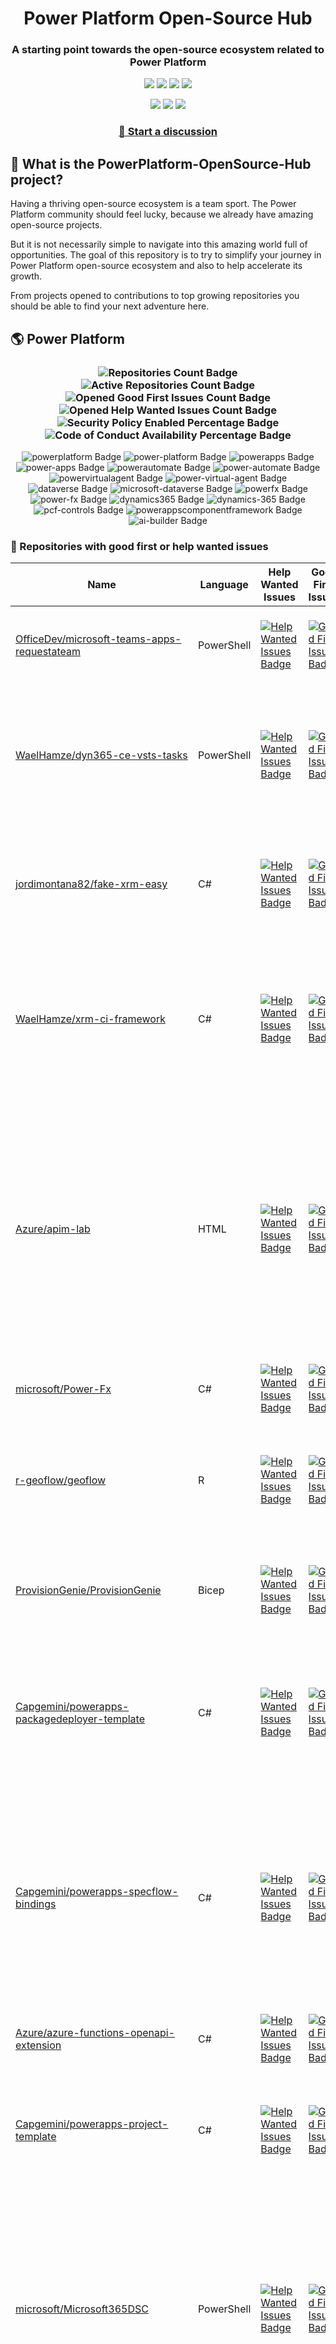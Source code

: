 <p align="center">
    <h1 align="center">
        Power Platform Open-Source Hub
    </h1>
    <h3 align="center">
        A starting point towards the open-source ecosystem related to Power Platform
    </h3>
</p>

<p align="center">
    <a href="https://github.com/rpothin/PowerPlatform-OpenSource-Hub/blob/main/LICENSE" alt="Repository License">
        <img src="https://img.shields.io/github/license/rpothin/PowerPlatform-OpenSource-Hub?color=yellow&label=License" /></a>
    <a href="#watchers" alt="Watchers">
        <img src="https://img.shields.io/github/watchers/rpothin/PowerPlatform-OpenSource-Hub?style=social" /></a>
    <a href="#forks" alt="Forks">
        <img src="https://img.shields.io/github/forks/rpothin/PowerPlatform-OpenSource-Hub?style=social" /></a>
    <a href="#stars" alt="Stars">
        <img src="https://img.shields.io/github/stars/rpothin/PowerPlatform-OpenSource-Hub?style=social" /></a>
</p>

<p align="center">
    <a href="https://github.com/rpothin/PowerPlatform-OpenSource-Hub/actions/workflows/update-github-repositories-details.yml" alt="Update repositories details">
        <img src="https://github.com/rpothin/PowerPlatform-OpenSource-Hub/actions/workflows/update-github-repositories-details.yml/badge.svg" /></a>
    <a href="https://github.com/rpothin/PowerPlatform-OpenSource-Hub/actions/workflows/update-readme-with-github-repositories-details.yml" alt="Update README">
        <img src="https://github.com/rpothin/PowerPlatform-OpenSource-Hub/actions/workflows/update-readme-with-github-repositories-details.yml/badge.svg" /></a>
    <a href="https://github.com/rpothin/PowerPlatform-OpenSource-Hub/actions/workflows/pages/pages-build-deployment" alt="Update website">
        <img src="https://github.com/rpothin/PowerPlatform-OpenSource-Hub/actions/workflows/pages/pages-build-deployment/badge.svg" /></a>
</p>

<h3 align="center">
  <a href="https://github.com/rpothin/PowerPlatform-OpenSource-Hub/discussions/new/choose">📢 Start a discussion</a>
</h3>

## 🏡 What is the PowerPlatform-OpenSource-Hub project?

Having a thriving open-source ecosystem is a team sport.
The Power Platform community should feel lucky, because we already have amazing open-source projects.

But it is not necessarily simple to navigate into this amazing world full of opportunities.
The goal of this repository is to try to simplify your journey in Power Platform open-source ecosystem and also to help accelerate its growth.

From projects opened to contributions to top growing repositories you should be able to find your next adventure here.

## 🌎 Power Platform 

<!--START_SECTION:summary-->
<h3 align='center'>
  <img alt='Repositories Count Badge' src='https://img.shields.io/badge/Repositories-193-602890'>
  <img alt='Active Repositories Count Badge' src='https://img.shields.io/badge/Active_Repositories-117-A24FBF'>
  <img alt='Opened Good First Issues Count Badge' src='https://img.shields.io/badge/Good_First_Issues-15-green'>
  <img alt='Opened Help Wanted Issues Count Badge' src='https://img.shields.io/badge/Help_Wanted_Issues-16-blue'>
  <br/>
  <img alt='Security Policy Enabled Percentage Badge' src='https://img.shields.io/badge/Security_Policy_Enabled_Percentage-21-orange'>
  <img alt='Code of Conduct Availability Percentage Badge' src='https://img.shields.io/badge/Code_of_Conduct_Availability_Percentage-28-9F2B63'>
</h3>

<p align='center'>
  <img alt='powerplatform Badge' src='https://img.shields.io/badge/powerplatform-52D924'>
  <img alt='power-platform Badge' src='https://img.shields.io/badge/power--platform-8F592D'>
  <img alt='powerapps Badge' src='https://img.shields.io/badge/powerapps-99CB81'>
  <img alt='power-apps Badge' src='https://img.shields.io/badge/power--apps-3D8F90'>
  <img alt='powerautomate Badge' src='https://img.shields.io/badge/powerautomate-B4DC53'>
  <img alt='power-automate Badge' src='https://img.shields.io/badge/power--automate-16EBDF'>
  <img alt='powervirtualagent Badge' src='https://img.shields.io/badge/powervirtualagent-C26C7B'>
  <img alt='power-virtual-agent Badge' src='https://img.shields.io/badge/power--virtual--agent-C2E668'>
  <img alt='dataverse Badge' src='https://img.shields.io/badge/dataverse-9DC7CB'>
  <img alt='microsoft-dataverse Badge' src='https://img.shields.io/badge/microsoft--dataverse-DAA5AF'>
  <img alt='powerfx Badge' src='https://img.shields.io/badge/powerfx-A46AAD'>
  <img alt='power-fx Badge' src='https://img.shields.io/badge/power--fx-0294F1'>
  <img alt='dynamics365 Badge' src='https://img.shields.io/badge/dynamics365-1CB99A'>
  <img alt='dynamics-365 Badge' src='https://img.shields.io/badge/dynamics--365-8163A4'>
  <img alt='pcf-controls Badge' src='https://img.shields.io/badge/pcf--controls-2582C8'>
  <img alt='powerappscomponentframework Badge' src='https://img.shields.io/badge/powerappscomponentframework-E15920'>
  <img alt='ai-builder Badge' src='https://img.shields.io/badge/ai--builder-3E8E76'>
</p>
<!--END_SECTION:summary-->

### 💭 Repositories with good first or help wanted issues

<!--START_SECTION:repositories-opened-to-contribution-->
|Name|Language|Help Wanted Issues|Good First Issues|Topics|
|----|--------|------------------|-----------------|------|
|[OfficeDev/microsoft-teams-apps-requestateam](https://github.com/OfficeDev/microsoft-teams-apps-requestateam)|PowerShell|[![Help Wanted Issues Badge](https://img.shields.io/badge/30-blue)](https://github.com/OfficeDev/microsoft-teams-apps-requestateam/labels/help%20wanted)|[![Good First Issues Badge](https://img.shields.io/badge/17-green)](https://github.com/OfficeDev/microsoft-teams-apps-requestateam/labels/good%20first%20issue)|![microsoft Badge](https://img.shields.io/badge/microsoft-653A0A) ![microsoftteams Badge](https://img.shields.io/badge/microsoftteams-9966CE) ![powerapps Badge](https://img.shields.io/badge/powerapps-3845F8) ![powerautomate Badge](https://img.shields.io/badge/powerautomate-32B1C2) ![logicapps Badge](https://img.shields.io/badge/logicapps-01F51A) ![azure Badge](https://img.shields.io/badge/azure-B76D8A)|
|[WaelHamze/dyn365-ce-vsts-tasks](https://github.com/WaelHamze/dyn365-ce-vsts-tasks)|PowerShell|[![Help Wanted Issues Badge](https://img.shields.io/badge/30-blue)](https://github.com/WaelHamze/dyn365-ce-vsts-tasks/labels/help%20wanted)|[![Good First Issues Badge](https://img.shields.io/badge/0-green)](https://github.com/WaelHamze/dyn365-ce-vsts-tasks/labels/good%20first%20issue)|![devops Badge](https://img.shields.io/badge/devops-A9A2D5) ![continuous-integration Badge](https://img.shields.io/badge/continuous--integration-1E1994) ![continuous-delivery Badge](https://img.shields.io/badge/continuous--delivery-703186) ![continuous-deployment Badge](https://img.shields.io/badge/continuous--deployment-B9DC53) ![dynamics-365 Badge](https://img.shields.io/badge/dynamics--365-887643) ![powershell Badge](https://img.shields.io/badge/powershell-C77F44) ![msdyn365 Badge](https://img.shields.io/badge/msdyn365-F97E87) ![crm Badge](https://img.shields.io/badge/crm-2B0317) ![dynamics Badge](https://img.shields.io/badge/dynamics-2CEBBB) ![build-automation Badge](https://img.shields.io/badge/build--automation-58E957) ![release-automation Badge](https://img.shields.io/badge/release--automation-24589C)|
|[jordimontana82/fake-xrm-easy](https://github.com/jordimontana82/fake-xrm-easy)|C#|[![Help Wanted Issues Badge](https://img.shields.io/badge/16-blue)](https://github.com/jordimontana82/fake-xrm-easy/labels/help%20wanted)|[![Good First Issues Badge](https://img.shields.io/badge/0-green)](https://github.com/jordimontana82/fake-xrm-easy/labels/good%20first%20issue)|![dynamics-crm Badge](https://img.shields.io/badge/dynamics--crm-D1B2DD) ![c-sharp Badge](https://img.shields.io/badge/c--sharp-CAB81A) ![fake Badge](https://img.shields.io/badge/fake-72DAC8) ![dynamics Badge](https://img.shields.io/badge/dynamics-CAC30E) ![dynamics-365 Badge](https://img.shields.io/badge/dynamics--365-0F8AB1) ![fakexrmeasy Badge](https://img.shields.io/badge/fakexrmeasy-DA2ED4) ![testing Badge](https://img.shields.io/badge/testing-86E1D5) ![unittest Badge](https://img.shields.io/badge/unittest-560194) ![dynamics-crm-online Badge](https://img.shields.io/badge/dynamics--crm--online-79ABD9) ![mock Badge](https://img.shields.io/badge/mock-02E526) ![mocking Badge](https://img.shields.io/badge/mocking-E03DAA) ![mocking-framework Badge](https://img.shields.io/badge/mocking--framework-D9244B)|
|[WaelHamze/xrm-ci-framework](https://github.com/WaelHamze/xrm-ci-framework)|C#|[![Help Wanted Issues Badge](https://img.shields.io/badge/11-blue)](https://github.com/WaelHamze/xrm-ci-framework/labels/help%20wanted)|[![Good First Issues Badge](https://img.shields.io/badge/0-green)](https://github.com/WaelHamze/xrm-ci-framework/labels/good%20first%20issue)|![devops Badge](https://img.shields.io/badge/devops-B3254E) ![continuous-integration Badge](https://img.shields.io/badge/continuous--integration-741E4F) ![continuous-delivery Badge](https://img.shields.io/badge/continuous--delivery-9BE34A) ![continuous-deployment Badge](https://img.shields.io/badge/continuous--deployment-B0DEA0) ![crm Badge](https://img.shields.io/badge/crm-AEDA24) ![dynamics Badge](https://img.shields.io/badge/dynamics-5E5AE1) ![msdyn365 Badge](https://img.shields.io/badge/msdyn365-C4332A) ![dynamics-365 Badge](https://img.shields.io/badge/dynamics--365-7E36E2) ![powershell Badge](https://img.shields.io/badge/powershell-F6EB50) ![scripts Badge](https://img.shields.io/badge/scripts-87F1DB) ![build-automation Badge](https://img.shields.io/badge/build--automation-9253F1) ![release-automation Badge](https://img.shields.io/badge/release--automation-1A4DF8)|
|[Azure/apim-lab](https://github.com/Azure/apim-lab)|HTML|[![Help Wanted Issues Badge](https://img.shields.io/badge/4-blue)](https://github.com/Azure/apim-lab/labels/help%20wanted)|[![Good First Issues Badge](https://img.shields.io/badge/5-green)](https://github.com/Azure/apim-lab/labels/good%20first%20issue)|![api-rest Badge](https://img.shields.io/badge/api--rest-0A892C) ![api-management Badge](https://img.shields.io/badge/api--management-64DAD3) ![oauth2 Badge](https://img.shields.io/badge/oauth2-14AC4D) ![azure-api-management Badge](https://img.shields.io/badge/azure--api--management-3F35BD) ![json-api Badge](https://img.shields.io/badge/json--api-838BF2) ![azure-active-directory Badge](https://img.shields.io/badge/azure--active--directory-27E179) ![key-vault Badge](https://img.shields.io/badge/key--vault-E1005B) ![managed-identities Badge](https://img.shields.io/badge/managed--identities-EB78F7) ![microsoft Badge](https://img.shields.io/badge/microsoft-1037FF) ![powerapps Badge](https://img.shields.io/badge/powerapps-E4A5AE) ![ci-cd Badge](https://img.shields.io/badge/ci--cd-9E39B1) ![azure-devops Badge](https://img.shields.io/badge/azure--devops-3A7D2B) ![azure-resource-manager Badge](https://img.shields.io/badge/azure--resource--manager-7AB7DA) ![api-gateway Badge](https://img.shields.io/badge/api--gateway-675833) ![api-documentation Badge](https://img.shields.io/badge/api--documentation-D13E71) ![swagger Badge](https://img.shields.io/badge/swagger-6115EF) ![openapi Badge](https://img.shields.io/badge/openapi-B8CA6A) ![azure-resource-templates Badge](https://img.shields.io/badge/azure--resource--templates-86FEEE)|
|[microsoft/Power-Fx](https://github.com/microsoft/Power-Fx)|C#|[![Help Wanted Issues Badge](https://img.shields.io/badge/0-blue)](https://github.com/microsoft/Power-Fx/labels/help%20wanted)|[![Good First Issues Badge](https://img.shields.io/badge/8-green)](https://github.com/microsoft/Power-Fx/labels/good%20first%20issue)|![power-fx Badge](https://img.shields.io/badge/power--fx-ECD48C) ![powerfx Badge](https://img.shields.io/badge/powerfx-83CD52)|
|[r-geoflow/geoflow](https://github.com/r-geoflow/geoflow)|R|[![Help Wanted Issues Badge](https://img.shields.io/badge/5-blue)](https://github.com/r-geoflow/geoflow/labels/help%20wanted)|[![Good First Issues Badge](https://img.shields.io/badge/0-green)](https://github.com/r-geoflow/geoflow/labels/good%20first%20issue)|![r Badge](https://img.shields.io/badge/r-923D02) ![geospatial Badge](https://img.shields.io/badge/geospatial-C9B896) ![spatial Badge](https://img.shields.io/badge/spatial-D72B3C) ![workflow Badge](https://img.shields.io/badge/workflow-FC897A) ![data Badge](https://img.shields.io/badge/data-6F2606) ![metadata Badge](https://img.shields.io/badge/metadata-DCBBD2) ![fair Badge](https://img.shields.io/badge/fair-55AA76) ![inspire Badge](https://img.shields.io/badge/inspire-7CF9D9) ![iso Badge](https://img.shields.io/badge/iso-6004D9) ![ogc Badge](https://img.shields.io/badge/ogc-17E554) ![orchestrator Badge](https://img.shields.io/badge/orchestrator-453DED) ![zenodo Badge](https://img.shields.io/badge/zenodo-872734) ![dataverse Badge](https://img.shields.io/badge/dataverse-548139) ![postgis Badge](https://img.shields.io/badge/postgis-9031BB) ![ocs Badge](https://img.shields.io/badge/ocs-84BC67)|
|[ProvisionGenie/ProvisionGenie](https://github.com/ProvisionGenie/ProvisionGenie)|Bicep|[![Help Wanted Issues Badge](https://img.shields.io/badge/3-blue)](https://github.com/ProvisionGenie/ProvisionGenie/labels/help%20wanted)|[![Good First Issues Badge](https://img.shields.io/badge/2-green)](https://github.com/ProvisionGenie/ProvisionGenie/labels/good%20first%20issue)|![microsoftteams Badge](https://img.shields.io/badge/microsoftteams-61A423) ![powerplatform Badge](https://img.shields.io/badge/powerplatform-D2F161) ![logicapps Badge](https://img.shields.io/badge/logicapps-A53E8F) ![microsoft-teams Badge](https://img.shields.io/badge/microsoft--teams-E77CA0) ![azure Badge](https://img.shields.io/badge/azure-0D021A) ![microsoft Badge](https://img.shields.io/badge/microsoft-5D8054) ![hacktoberfest Badge](https://img.shields.io/badge/hacktoberfest-5C3310)|
|[Capgemini/powerapps-packagedeployer-template](https://github.com/Capgemini/powerapps-packagedeployer-template)|C#|[![Help Wanted Issues Badge](https://img.shields.io/badge/0-blue)](https://github.com/Capgemini/powerapps-packagedeployer-template/labels/help%20wanted)|[![Good First Issues Badge](https://img.shields.io/badge/5-green)](https://github.com/Capgemini/powerapps-packagedeployer-template/labels/good%20first%20issue)|![dyanmics-365 Badge](https://img.shields.io/badge/dyanmics--365-D7A21E) ![dynamics Badge](https://img.shields.io/badge/dynamics-E2CFEC) ![dynamics-crm Badge](https://img.shields.io/badge/dynamics--crm-0C0E6B) ![alm Badge](https://img.shields.io/badge/alm-E471A6) ![continuous-deployment Badge](https://img.shields.io/badge/continuous--deployment-A0C832) ![continuous-delivery Badge](https://img.shields.io/badge/continuous--delivery-85EF07) ![powerapps Badge](https://img.shields.io/badge/powerapps-0E157F) ![package-deployer Badge](https://img.shields.io/badge/package--deployer-E47A9D) ![power-apps Badge](https://img.shields.io/badge/power--apps-F33433) ![power-platform Badge](https://img.shields.io/badge/power--platform-326FCA) ![microsoft Badge](https://img.shields.io/badge/microsoft-8E5EC7)|
|[Capgemini/powerapps-specflow-bindings](https://github.com/Capgemini/powerapps-specflow-bindings)|C#|[![Help Wanted Issues Badge](https://img.shields.io/badge/0-blue)](https://github.com/Capgemini/powerapps-specflow-bindings/labels/help%20wanted)|[![Good First Issues Badge](https://img.shields.io/badge/4-green)](https://github.com/Capgemini/powerapps-specflow-bindings/labels/good%20first%20issue)|![dynamics-365 Badge](https://img.shields.io/badge/dynamics--365-3573F6) ![dynamics Badge](https://img.shields.io/badge/dynamics-A89C67) ![dynamics-crm Badge](https://img.shields.io/badge/dynamics--crm-5960CD) ![specflow Badge](https://img.shields.io/badge/specflow-79034C) ![automated-testing Badge](https://img.shields.io/badge/automated--testing-23C093) ![automated-tests Badge](https://img.shields.io/badge/automated--tests-CA28C3) ![ui-testing Badge](https://img.shields.io/badge/ui--testing-07DD28) ![xrm Badge](https://img.shields.io/badge/xrm-D330EE) ![powerapps Badge](https://img.shields.io/badge/powerapps-418142) ![cds Badge](https://img.shields.io/badge/cds-07DB9B) ![bindings Badge](https://img.shields.io/badge/bindings-0CA015) ![specflow-steps Badge](https://img.shields.io/badge/specflow--steps-A18B53) ![test-automation Badge](https://img.shields.io/badge/test--automation-AA4A5D) ![testing Badge](https://img.shields.io/badge/testing-7EF6B2) ![specflow-bindings Badge](https://img.shields.io/badge/specflow--bindings-C2DF03) ![uci Badge](https://img.shields.io/badge/uci-CF17B1) ![power-apps Badge](https://img.shields.io/badge/power--apps-CE778B) ![power-platform Badge](https://img.shields.io/badge/power--platform-DB49F5) ![microsoft Badge](https://img.shields.io/badge/microsoft-B6A6AB)|
|[Azure/azure-functions-openapi-extension](https://github.com/Azure/azure-functions-openapi-extension)|C#|[![Help Wanted Issues Badge](https://img.shields.io/badge/0-blue)](https://github.com/Azure/azure-functions-openapi-extension/labels/help%20wanted)|[![Good First Issues Badge](https://img.shields.io/badge/4-green)](https://github.com/Azure/azure-functions-openapi-extension/labels/good%20first%20issue)|![azure-functions Badge](https://img.shields.io/badge/azure--functions-036460) ![swagger-ui Badge](https://img.shields.io/badge/swagger--ui-EA85C0) ![hacktoberfest Badge](https://img.shields.io/badge/hacktoberfest-5BD344) ![azure Badge](https://img.shields.io/badge/azure-C09FF8) ![openapi Badge](https://img.shields.io/badge/openapi-D23E31) ![power-platform Badge](https://img.shields.io/badge/power--platform-ECBEC5)|
|[Capgemini/powerapps-project-template](https://github.com/Capgemini/powerapps-project-template)|C#|[![Help Wanted Issues Badge](https://img.shields.io/badge/0-blue)](https://github.com/Capgemini/powerapps-project-template/labels/help%20wanted)|[![Good First Issues Badge](https://img.shields.io/badge/3-green)](https://github.com/Capgemini/powerapps-project-template/labels/good%20first%20issue)|![powerapps Badge](https://img.shields.io/badge/powerapps-DF73A4) ![power-apps Badge](https://img.shields.io/badge/power--apps-F367F3) ![dynamics-365 Badge](https://img.shields.io/badge/dynamics--365-E7BC7B) ![dynamics Badge](https://img.shields.io/badge/dynamics-0F072A) ![dynamics-crm Badge](https://img.shields.io/badge/dynamics--crm-716C15) ![powerplatform Badge](https://img.shields.io/badge/powerplatform-CED24C) ![power-platform Badge](https://img.shields.io/badge/power--platform-8286D0) ![yeoman-generator Badge](https://img.shields.io/badge/yeoman--generator-1B3DC7) ![microsoft Badge](https://img.shields.io/badge/microsoft-0BF7ED)|
|[microsoft/Microsoft365DSC](https://github.com/microsoft/Microsoft365DSC)|PowerShell|[![Help Wanted Issues Badge](https://img.shields.io/badge/3-blue)](https://github.com/microsoft/Microsoft365DSC/labels/help%20wanted)|[![Good First Issues Badge](https://img.shields.io/badge/0-green)](https://github.com/microsoft/Microsoft365DSC/labels/good%20first%20issue)|![microsoft365 Badge](https://img.shields.io/badge/microsoft365-3457E8) ![powershell Badge](https://img.shields.io/badge/powershell-60C94B) ![monitoring Badge](https://img.shields.io/badge/monitoring-A525DD) ![desiredstateconfiguration Badge](https://img.shields.io/badge/desiredstateconfiguration-5F2A61) ![configuration-as-code Badge](https://img.shields.io/badge/configuration--as--code-C37831) ![devops Badge](https://img.shields.io/badge/devops-8D9B1A) ![office365 Badge](https://img.shields.io/badge/office365-7FE601) ![sharepoint Badge](https://img.shields.io/badge/sharepoint-CD7D15) ![onedrive Badge](https://img.shields.io/badge/onedrive-402583) ![powerplatform Badge](https://img.shields.io/badge/powerplatform-FC456C) ![teams Badge](https://img.shields.io/badge/teams-C98228) ![microsoft Badge](https://img.shields.io/badge/microsoft-0D9AA6) ![securityandcompliance Badge](https://img.shields.io/badge/securityandcompliance-FC420B) ![skypeforbusiness Badge](https://img.shields.io/badge/skypeforbusiness-294758) ![azuread Badge](https://img.shields.io/badge/azuread-58D57E) ![exchangeonline Badge](https://img.shields.io/badge/exchangeonline-BA97B5) ![intune Badge](https://img.shields.io/badge/intune-06276F) ![hacktoberfest Badge](https://img.shields.io/badge/hacktoberfest-54C988)|
|[ewingjm/development-hub](https://github.com/ewingjm/development-hub)|C#|[![Help Wanted Issues Badge](https://img.shields.io/badge/0-blue)](https://github.com/ewingjm/development-hub/labels/help%20wanted)|[![Good First Issues Badge](https://img.shields.io/badge/2-green)](https://github.com/ewingjm/development-hub/labels/good%20first%20issue)|![powerapps Badge](https://img.shields.io/badge/powerapps-9B5738) ![powerapps-solutions Badge](https://img.shields.io/badge/powerapps--solutions-7CDB7F) ![powerplatform Badge](https://img.shields.io/badge/powerplatform-98FA3A) ![dynamics Badge](https://img.shields.io/badge/dynamics-3C5DA3) ![dynamics-crm Badge](https://img.shields.io/badge/dynamics--crm-7F08EF) ![dynamics365 Badge](https://img.shields.io/badge/dynamics365-093138) ![dynamics-365 Badge](https://img.shields.io/badge/dynamics--365-3BB6D6) ![dynamics-crm-online Badge](https://img.shields.io/badge/dynamics--crm--online-3A5DA2) ![common-data-service Badge](https://img.shields.io/badge/common--data--service-AAAF83) ![cds Badge](https://img.shields.io/badge/cds-C3D979) ![ci Badge](https://img.shields.io/badge/ci-08E466) ![continuous-integration Badge](https://img.shields.io/badge/continuous--integration-FBF3F2) ![devops Badge](https://img.shields.io/badge/devops-DB45CF) ![azure-devops Badge](https://img.shields.io/badge/azure--devops-40D880)|
|[scottdurow/dataverse-gen](https://github.com/scottdurow/dataverse-gen)|TypeScript|[![Help Wanted Issues Badge](https://img.shields.io/badge/2-blue)](https://github.com/scottdurow/dataverse-gen/labels/help%20wanted)|[![Good First Issues Badge](https://img.shields.io/badge/0-green)](https://github.com/scottdurow/dataverse-gen/labels/good%20first%20issue)|![cds Badge](https://img.shields.io/badge/cds-D12E4C) ![codegen Badge](https://img.shields.io/badge/codegen-03C86D) ![common-data-service Badge](https://img.shields.io/badge/common--data--service-627E13) ![dataverse Badge](https://img.shields.io/badge/dataverse-B06B68)|
|[J535D165/datahugger](https://github.com/J535D165/datahugger)|Python|[![Help Wanted Issues Badge](https://img.shields.io/badge/2-blue)](https://github.com/J535D165/datahugger/labels/help%20wanted)|[![Good First Issues Badge](https://img.shields.io/badge/0-green)](https://github.com/J535D165/datahugger/labels/good%20first%20issue)|![scientific Badge](https://img.shields.io/badge/scientific-421503) ![scientific-data Badge](https://img.shields.io/badge/scientific--data-5371C3) ![cli Badge](https://img.shields.io/badge/cli-E230CC) ![data Badge](https://img.shields.io/badge/data-374E1B) ![dataverse Badge](https://img.shields.io/badge/dataverse-A7B161) ![dryad Badge](https://img.shields.io/badge/dryad-9FC767) ![figshare Badge](https://img.shields.io/badge/figshare-6B5EFA) ![github Badge](https://img.shields.io/badge/github-AB2D1C) ![python Badge](https://img.shields.io/badge/python-AD9774) ![repository Badge](https://img.shields.io/badge/repository-1D5C3C) ![research Badge](https://img.shields.io/badge/research-FDD156) ![research-data-management Badge](https://img.shields.io/badge/research--data--management-5A11D2) ![science Badge](https://img.shields.io/badge/science-1FB5F7) ![utrecht-university Badge](https://img.shields.io/badge/utrecht--university-C4F241) ![zenodo Badge](https://img.shields.io/badge/zenodo-D60BF1) ![datacite Badge](https://img.shields.io/badge/datacite-622032) ![dataone Badge](https://img.shields.io/badge/dataone-96EC90) ![mendeley-data Badge](https://img.shields.io/badge/mendeley--data-1E8FD4) ![rdm Badge](https://img.shields.io/badge/rdm-BCE982)|
|[Capgemini/xrm-datamigration](https://github.com/Capgemini/xrm-datamigration)|C#|[![Help Wanted Issues Badge](https://img.shields.io/badge/0-blue)](https://github.com/Capgemini/xrm-datamigration/labels/help%20wanted)|[![Good First Issues Badge](https://img.shields.io/badge/2-green)](https://github.com/Capgemini/xrm-datamigration/labels/good%20first%20issue)|![power-apps Badge](https://img.shields.io/badge/power--apps-E27668) ![power-platform Badge](https://img.shields.io/badge/power--platform-DE44F1) ![dynamics-365 Badge](https://img.shields.io/badge/dynamics--365-BDDD71) ![dynamics-crm Badge](https://img.shields.io/badge/dynamics--crm-7363E2) ![dynamics Badge](https://img.shields.io/badge/dynamics-C3A923) ![common-data-service Badge](https://img.shields.io/badge/common--data--service-84CE8C) ![cds Badge](https://img.shields.io/badge/cds-7E562E) ![microsoft Badge](https://img.shields.io/badge/microsoft-39A4F4) ![powerplatform Badge](https://img.shields.io/badge/powerplatform-1C9419)|
|[pnp/provision-assist-m365](https://github.com/pnp/provision-assist-m365)|PowerShell|[![Help Wanted Issues Badge](https://img.shields.io/badge/1-blue)](https://github.com/pnp/provision-assist-m365/labels/help%20wanted)|[![Good First Issues Badge](https://img.shields.io/badge/1-green)](https://github.com/pnp/provision-assist-m365/labels/good%20first%20issue)|![microsoftteams Badge](https://img.shields.io/badge/microsoftteams-29D095) ![powerapps Badge](https://img.shields.io/badge/powerapps-CB8981) ![powerapps-solutions Badge](https://img.shields.io/badge/powerapps--solutions-0CA6F5) ![sharepoint Badge](https://img.shields.io/badge/sharepoint-AF4E77) ![azureautomation Badge](https://img.shields.io/badge/azureautomation-D268D4) ![logicapps Badge](https://img.shields.io/badge/logicapps-A54B48) ![powerautomate Badge](https://img.shields.io/badge/powerautomate-E342FC) ![powershell Badge](https://img.shields.io/badge/powershell-FB8913) ![provisioning Badge](https://img.shields.io/badge/provisioning-B40F68)|
|[microsoft/powercat-creator-kit](https://github.com/microsoft/powercat-creator-kit)|CSS|[![Help Wanted Issues Badge](https://img.shields.io/badge/0-blue)](https://github.com/microsoft/powercat-creator-kit/labels/help%20wanted)|[![Good First Issues Badge](https://img.shields.io/badge/2-green)](https://github.com/microsoft/powercat-creator-kit/labels/good%20first%20issue)|![pcf Badge](https://img.shields.io/badge/pcf-680EE3) ![powerapps Badge](https://img.shields.io/badge/powerapps-EFB0E4)|
|[OliverFlint/XrmTypesGen](https://github.com/OliverFlint/XrmTypesGen)|TypeScript|[![Help Wanted Issues Badge](https://img.shields.io/badge/2-blue)](https://github.com/OliverFlint/XrmTypesGen/labels/help%20wanted)|[![Good First Issues Badge](https://img.shields.io/badge/0-green)](https://github.com/OliverFlint/XrmTypesGen/labels/good%20first%20issue)|![dynmaics Badge](https://img.shields.io/badge/dynmaics-CDA45F) ![356 Badge](https://img.shields.io/badge/356-F5912C) ![typescript Badge](https://img.shields.io/badge/typescript-41634A) ![javascript Badge](https://img.shields.io/badge/javascript-03B84D) ![dataverse Badge](https://img.shields.io/badge/dataverse-A7689F) ![powerapps Badge](https://img.shields.io/badge/powerapps-52D933) ![dynamics-365 Badge](https://img.shields.io/badge/dynamics--365-49BAED)|
|[scottdurow/RibbonWorkbench](https://github.com/scottdurow/RibbonWorkbench)|JavaScript|[![Help Wanted Issues Badge](https://img.shields.io/badge/1-blue)](https://github.com/scottdurow/RibbonWorkbench/labels/help%20wanted)|[![Good First Issues Badge](https://img.shields.io/badge/0-green)](https://github.com/scottdurow/RibbonWorkbench/labels/good%20first%20issue)|![dynamics365 Badge](https://img.shields.io/badge/dynamics365-72959A)|
|[shashisadasivan/SSD365VSAddIn](https://github.com/shashisadasivan/SSD365VSAddIn)|C#|[![Help Wanted Issues Badge](https://img.shields.io/badge/0-blue)](https://github.com/shashisadasivan/SSD365VSAddIn/labels/help%20wanted)|[![Good First Issues Badge](https://img.shields.io/badge/1-green)](https://github.com/shashisadasivan/SSD365VSAddIn/labels/good%20first%20issue)|![d365fo Badge](https://img.shields.io/badge/d365fo-355ACC) ![d365 Badge](https://img.shields.io/badge/d365-D7A074) ![visual-studio-extension Badge](https://img.shields.io/badge/visual--studio--extension-3D89B8) ![dynamics-365 Badge](https://img.shields.io/badge/dynamics--365-35511A)|
|[abvogel/Microsoft.Xrm.DevOps.Data](https://github.com/abvogel/Microsoft.Xrm.DevOps.Data)|C#|[![Help Wanted Issues Badge](https://img.shields.io/badge/0-blue)](https://github.com/abvogel/Microsoft.Xrm.DevOps.Data/labels/help%20wanted)|[![Good First Issues Badge](https://img.shields.io/badge/1-green)](https://github.com/abvogel/Microsoft.Xrm.DevOps.Data/labels/good%20first%20issue)|![dynamics-crm Badge](https://img.shields.io/badge/dynamics--crm-D4AC61) ![c-sharp Badge](https://img.shields.io/badge/c--sharp-96AB58) ![dynamics Badge](https://img.shields.io/badge/dynamics-651687) ![dynamics-365 Badge](https://img.shields.io/badge/dynamics--365-1C5594) ![dynamics-crm-online Badge](https://img.shields.io/badge/dynamics--crm--online-364146) ![devops-tools Badge](https://img.shields.io/badge/devops--tools-CF9490) ![data-migration-tool Badge](https://img.shields.io/badge/data--migration--tool-323819) ![crm-configuration-migration Badge](https://img.shields.io/badge/crm--configuration--migration-0F6EF5) ![package-deployer Badge](https://img.shields.io/badge/package--deployer-DA588D) ![crm-package-deployer Badge](https://img.shields.io/badge/crm--package--deployer-55EE30)|
|[OGcanviz/ChartComponents](https://github.com/OGcanviz/ChartComponents)||[![Help Wanted Issues Badge](https://img.shields.io/badge/0-blue)](https://github.com/OGcanviz/ChartComponents/labels/help%20wanted)|[![Good First Issues Badge](https://img.shields.io/badge/1-green)](https://github.com/OGcanviz/ChartComponents/labels/good%20first%20issue)|![powerapps Badge](https://img.shields.io/badge/powerapps-5FF287) ![office365 Badge](https://img.shields.io/badge/office365-37F786) ![powerplatform Badge](https://img.shields.io/badge/powerplatform-97929D) ![charts Badge](https://img.shields.io/badge/charts-BB5113) ![graphs Badge](https://img.shields.io/badge/graphs-4F407B) ![svg Badge](https://img.shields.io/badge/svg-7D2ECA) ![components Badge](https://img.shields.io/badge/components-74E019)|
|[PowerPlatformAF/PowerPlatformAF](https://github.com/PowerPlatformAF/PowerPlatformAF)||[![Help Wanted Issues Badge](https://img.shields.io/badge/1-blue)](https://github.com/PowerPlatformAF/PowerPlatformAF/labels/help%20wanted)|[![Good First Issues Badge](https://img.shields.io/badge/0-green)](https://github.com/PowerPlatformAF/PowerPlatformAF/labels/good%20first%20issue)|![powerplatform Badge](https://img.shields.io/badge/powerplatform-4B02B3) ![powerapps Badge](https://img.shields.io/badge/powerapps-D88B98) ![powerbi Badge](https://img.shields.io/badge/powerbi-669556) ![powerautomate Badge](https://img.shields.io/badge/powerautomate-931B3B) ![powervirtualagent Badge](https://img.shields.io/badge/powervirtualagent-8E49AF) ![dynamics365 Badge](https://img.shields.io/badge/dynamics365-DCD436) ![microsoft Badge](https://img.shields.io/badge/microsoft-A1BDA6)|
|[MscrmTools/XrmToolBox](https://github.com/MscrmTools/XrmToolBox)|C#|[![Help Wanted Issues Badge](https://img.shields.io/badge/1-blue)](https://github.com/MscrmTools/XrmToolBox/labels/help%20wanted)|[![Good First Issues Badge](https://img.shields.io/badge/0-green)](https://github.com/MscrmTools/XrmToolBox/labels/good%20first%20issue)|![xrmtoolbox Badge](https://img.shields.io/badge/xrmtoolbox-CE6185) ![microsoft-dynamics-crm Badge](https://img.shields.io/badge/microsoft--dynamics--crm-34C7C6) ![cds Badge](https://img.shields.io/badge/cds-60748C) ![powerapps Badge](https://img.shields.io/badge/powerapps-550EF3) ![microsoft-dynamics Badge](https://img.shields.io/badge/microsoft--dynamics-C2889B) ![microsoft-dataverse Badge](https://img.shields.io/badge/microsoft--dataverse-6E512E)|
|[Power-Maverick/PCF-CustomControlBuilder](https://github.com/Power-Maverick/PCF-CustomControlBuilder)|C#|[![Help Wanted Issues Badge](https://img.shields.io/badge/1-blue)](https://github.com/Power-Maverick/PCF-CustomControlBuilder/labels/help%20wanted)|[![Good First Issues Badge](https://img.shields.io/badge/0-green)](https://github.com/Power-Maverick/PCF-CustomControlBuilder/labels/good%20first%20issue)|![xrmtoolbox Badge](https://img.shields.io/badge/xrmtoolbox-42EFD3) ![cds Badge](https://img.shields.io/badge/cds-A8CA59) ![powerapps Badge](https://img.shields.io/badge/powerapps-AFEEC1) ![dynamics-365 Badge](https://img.shields.io/badge/dynamics--365-CE861E) ![pcf Badge](https://img.shields.io/badge/pcf-057039) ![custom-controls Badge](https://img.shields.io/badge/custom--controls-133A6F) ![powerappscomponentframework Badge](https://img.shields.io/badge/powerappscomponentframework-25CFF9)|
<!--END_SECTION:repositories-opened-to-contribution-->

### 🚀 Top 10 growing repositories

<!--START_SECTION:top-growing-repositories-->
|Name|Language|Stars|Watchers|Topics|
|----|--------|-----|--------|------|
|[crisfervil/DynamicsNode](https://github.com/crisfervil/DynamicsNode)|TypeScript|![Stars Badge](https://img.shields.io/badge/28-yellow)|![Watchers Badge](https://img.shields.io/badge/7-orange)|![dynamics-crm Badge](https://img.shields.io/badge/dynamics--crm-3658F5) ![xrm Badge](https://img.shields.io/badge/xrm-4307BE) ![dynamics Badge](https://img.shields.io/badge/dynamics-E7D0BA) ![node Badge](https://img.shields.io/badge/node-4B58BB) ![dynamics-365 Badge](https://img.shields.io/badge/dynamics--365-0F048E) ![dynamics-crm-online Badge](https://img.shields.io/badge/dynamics--crm--online-1B5AF3) ![node-js Badge](https://img.shields.io/badge/node--js-BB39D3)|
|[gotdibbs/Dynamics-365-Toolkit](https://github.com/gotdibbs/Dynamics-365-Toolkit)|JavaScript|![Stars Badge](https://img.shields.io/badge/22-yellow)|![Watchers Badge](https://img.shields.io/badge/3-orange)|![javascript Badge](https://img.shields.io/badge/javascript-6BC45E) ![bookmarklet Badge](https://img.shields.io/badge/bookmarklet-034713) ![dynamics-365 Badge](https://img.shields.io/badge/dynamics--365-B076CD) ![dynamics-crm Badge](https://img.shields.io/badge/dynamics--crm-11A248)|
|[microsoft/Microsoft365DSC](https://github.com/microsoft/Microsoft365DSC)|PowerShell|![Stars Badge](https://img.shields.io/badge/1391-yellow)|![Watchers Badge](https://img.shields.io/badge/75-orange)|![microsoft365 Badge](https://img.shields.io/badge/microsoft365-301E0F) ![powershell Badge](https://img.shields.io/badge/powershell-1980EF) ![monitoring Badge](https://img.shields.io/badge/monitoring-1CC109) ![desiredstateconfiguration Badge](https://img.shields.io/badge/desiredstateconfiguration-BB4416) ![configuration-as-code Badge](https://img.shields.io/badge/configuration--as--code-EFC27B) ![devops Badge](https://img.shields.io/badge/devops-865517) ![office365 Badge](https://img.shields.io/badge/office365-122600) ![sharepoint Badge](https://img.shields.io/badge/sharepoint-96725B) ![onedrive Badge](https://img.shields.io/badge/onedrive-C511FB) ![powerplatform Badge](https://img.shields.io/badge/powerplatform-90321A) ![teams Badge](https://img.shields.io/badge/teams-8B592A) ![microsoft Badge](https://img.shields.io/badge/microsoft-28BCA4) ![securityandcompliance Badge](https://img.shields.io/badge/securityandcompliance-635E17) ![skypeforbusiness Badge](https://img.shields.io/badge/skypeforbusiness-8A5D2B) ![azuread Badge](https://img.shields.io/badge/azuread-ACB093) ![exchangeonline Badge](https://img.shields.io/badge/exchangeonline-80E42B) ![intune Badge](https://img.shields.io/badge/intune-668FA5) ![hacktoberfest Badge](https://img.shields.io/badge/hacktoberfest-F321F7)|
|[AutomateValue/PowerApps-Guidelines](https://github.com/AutomateValue/PowerApps-Guidelines)|JavaScript|![Stars Badge](https://img.shields.io/badge/10-yellow)|![Watchers Badge](https://img.shields.io/badge/6-orange)|![dynamics-crm Badge](https://img.shields.io/badge/dynamics--crm-259D62) ![dynamics-365 Badge](https://img.shields.io/badge/dynamics--365-B30F95) ![powerapps Badge](https://img.shields.io/badge/powerapps-6E7C68) ![guidelines Badge](https://img.shields.io/badge/guidelines-154CAD) ![best-practices Badge](https://img.shields.io/badge/best--practices-07849A) ![code-conventions Badge](https://img.shields.io/badge/code--conventions-54A0EB) ![crm Badge](https://img.shields.io/badge/crm-1F46A3)|
|[microsoft/powerplatform-build-tools](https://github.com/microsoft/powerplatform-build-tools)|TypeScript|![Stars Badge](https://img.shields.io/badge/154-yellow)|![Watchers Badge](https://img.shields.io/badge/29-orange)|![azure-devops Badge](https://img.shields.io/badge/azure--devops-91D8D9) ![azure-devops-extension Badge](https://img.shields.io/badge/azure--devops--extension-6C1C5A) ![ci-cd Badge](https://img.shields.io/badge/ci--cd-43F101) ![dataverse Badge](https://img.shields.io/badge/dataverse-3B4937) ![powerplattform Badge](https://img.shields.io/badge/powerplattform-70C7ED)|
|[inoerp/inoERP](https://github.com/inoerp/inoERP)|JavaScript|![Stars Badge](https://img.shields.io/badge/741-yellow)|![Watchers Badge](https://img.shields.io/badge/129-orange)|![dynamics-365 Badge](https://img.shields.io/badge/dynamics--365-797C1C) ![erp Badge](https://img.shields.io/badge/erp-F67242) ![mes Badge](https://img.shields.io/badge/mes-28D055) ![oracle Badge](https://img.shields.io/badge/oracle-1C7A75) ![sap Badge](https://img.shields.io/badge/sap-BB9BB5)|
|[pnp/powerapps-samples](https://github.com/pnp/powerapps-samples)||![Stars Badge](https://img.shields.io/badge/377-yellow)|![Watchers Badge](https://img.shields.io/badge/36-orange)|![powerapps Badge](https://img.shields.io/badge/powerapps-B7E474) ![powerplatform Badge](https://img.shields.io/badge/powerplatform-F5C5AB) ![hacktoberfest Badge](https://img.shields.io/badge/hacktoberfest-6B0215)|
|[microsoft/PowerApps-Samples](https://github.com/microsoft/PowerApps-Samples)|C#|![Stars Badge](https://img.shields.io/badge/1380-yellow)|![Watchers Badge](https://img.shields.io/badge/116-orange)|![dataverse Badge](https://img.shields.io/badge/dataverse-7315BB) ![dynamics-365 Badge](https://img.shields.io/badge/dynamics--365-77D131) ![dynamics365 Badge](https://img.shields.io/badge/dynamics365-9BABA1) ![microsoft-dataverse Badge](https://img.shields.io/badge/microsoft--dataverse-1A6A72) ![pcf-controls Badge](https://img.shields.io/badge/pcf--controls-501E87) ![power-apps Badge](https://img.shields.io/badge/power--apps-9DCF27) ![power-platform Badge](https://img.shields.io/badge/power--platform-E9D678) ![powerapps Badge](https://img.shields.io/badge/powerapps-898702) ![powerappscomponentframework Badge](https://img.shields.io/badge/powerappscomponentframework-6DA21B) ![powerplatform Badge](https://img.shields.io/badge/powerplatform-9E3A08) ![ai-builder Badge](https://img.shields.io/badge/ai--builder-830E36) ![power-pages Badge](https://img.shields.io/badge/power--pages-4BD174)|
|[microsoft/PowerPlatformConnectors](https://github.com/microsoft/PowerPlatformConnectors)|C#|![Stars Badge](https://img.shields.io/badge/883-yellow)|![Watchers Badge](https://img.shields.io/badge/55-orange)|![microsoft Badge](https://img.shields.io/badge/microsoft-D4DAF3) ![connector Badge](https://img.shields.io/badge/connector-C52BD3) ![power-platform Badge](https://img.shields.io/badge/power--platform-05465C) ![logicapps Badge](https://img.shields.io/badge/logicapps-A56970) ![powerapps Badge](https://img.shields.io/badge/powerapps-737A67) ![powerautomate Badge](https://img.shields.io/badge/powerautomate-DF38D4) ![hacktoberfest Badge](https://img.shields.io/badge/hacktoberfest-927B27)|
|[microsoft/teams-powerapps-app-templates](https://github.com/microsoft/teams-powerapps-app-templates)||![Stars Badge](https://img.shields.io/badge/159-yellow)|![Watchers Badge](https://img.shields.io/badge/18-orange)|![powerapps Badge](https://img.shields.io/badge/powerapps-CA97B5) ![teams Badge](https://img.shields.io/badge/teams-A3E1BB)|
<!--END_SECTION:top-growing-repositories-->

### 📝 Complementary details

- The referenced repositories here respect the following criteria:
   - having at least one of the monitored topics
   - having at least 10 stars or at least 10 watchers
   - having been updated in the last 6 months
   - is not archived
- The summary badges and the list of repositories with good first or help wanted issues is updated daily
    - Active repositories where updated in the last 30 days
- The list of top 10 growing repositories is updated every Monday based on growth measured in a 7-day period (*based on a snapshot from previous Monday*). And the growth indicator is the sum of the number of stars and the number of watchers.

## ❗ Code of Conduct

I, **Raphael Pothin** ([@rpothin](https://github.com/rpothin)), as creator of this project, am dedicated to providing a welcoming, diverse, and harrassment-free experience for everyone.
I expect everyone visiting or participating in this project to abide by the following [**Code of Conduct**](CODE_OF_CONDUCT.md).
Please read it.

## 📝 License

All files in this repository are subject to the [MIT](LICENSE) license.














































































































































































































































































































































































































































































